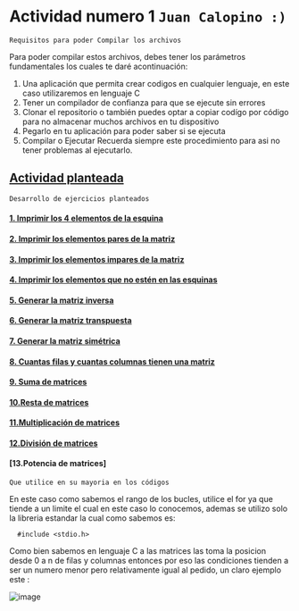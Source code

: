 # Actividad numero 1        `Juan Calopino :)`

`Requisitos para poder Compilar los archivos`

Para poder compilar estos archivos, debes tener los parámetros fundamentales los cuales te daré acontinuación:
1. Una aplicación que permita crear codigos en cualquier lenguaje, en este caso utilizaremos en lenguaje C
2. Tener un compilador de confianza para que se ejecute sin errores
3. Clonar el repositorio o también puedes optar a copiar codígo por código para no almacenar muchos archivos en tu dispositivo
4. Pegarlo en tu aplicación para poder saber si se ejecuta
5. Compilar o Ejecutar
   Recuerda siempre este procedimiento para asi no tener problemas al ejecutarlo.
   
## [Actividad planteada](https://eva.unl.edu.ec/mod/workshop/view.php?id=3061225)
`Desarrollo de ejercicios planteados`
#### [1. Imprimir los 4 elementos de la esquina](https://github.com/JuaaanCalopino/Unidad3_Actividad1/blob/ffa058549bf24cdfc7e1370186b1c58160453fee/Unidad3_JuanC/Ejercicio1.c)
#### [2. Imprimir los elementos pares de la matriz](https://github.com/JuaaanCalopino/Unidad3_Actividad1/blob/c39dbe2881808eba8df6173d1be6f91c84866cad/Unidad3_JuanC/Ejercicio2.c)
#### [3. Imprimir los elementos impares de la matriz](https://github.com/JuaaanCalopino/Unidad3_Actividad1/blob/a41e6bc417537f22748c88486b25fb3b9021509b/Unidad3_JuanC/Ejercicio3.c)
#### [4. Imprimir los elementos que no estén en las esquinas](https://github.com/JuaaanCalopino/Unidad3_Actividad1/blob/7206e8e48fb5dc2f45eff3a5ffd9da89fa3de2d4/Unidad3_JuanC/Ejercicio4.c)
#### [5. Generar la matriz inversa](https://github.com/JuaaanCalopino/Unidad3_Actividad1/blob/ae86921bc13e50a928d669863a0bfb0fba0661cd/Unidad3_JuanC/Ejercicio5.c)
#### [6. Generar la matriz transpuesta](https://github.com/JuaaanCalopino/Unidad3_Actividad1/blob/1f293f17726fb990fce8b90d66f7d33c9eb79739/Unidad3_JuanC/Ejercicio6.c)
#### [7. Generar la matriz simétrica](https://github.com/JuaaanCalopino/Unidad3_Actividad1/blob/a8b4a7ed82bd1150d7cff9296673d56005255383/Unidad3_JuanC/Ejercicio7.c)
#### [8. Cuantas filas y cuantas columnas tienen una matriz](https://github.com/JuaaanCalopino/Unidad3_Actividad1/blob/acc505c7fdd5ef3624d14ca2026b20e9e0bbf982/Unidad3_JuanC/Ejercicio8.c)
#### [9. Suma de matrices](https://github.com/JuaaanCalopino/Unidad3_Actividad1/blob/b743ecca8ab54d83d9a7c642551c945681d97e7d/Unidad3_JuanC/ejercicio9.c)
#### [10.Resta de matrices](https://github.com/JuaaanCalopino/Unidad3_Actividad1/blob/415e8ecf984066dc03a29168304e3a60d9064136/Unidad3_JuanC/Ejercicio10.c)
#### [11.Multiplicación de matrices](https://github.com/JuaaanCalopino/Unidad3_Actividad1/blob/63da8eb0c2b0bef0d95b84db17a3f05eb286c64d/Unidad3_JuanC/multiplicacion.c)
#### [12.División de matrices](https://github.com/JuaaanCalopino/Unidad3_Actividad1/blob/019b30d163dc498863af0e7d549723d994f0b9b2/Unidad3_JuanC/ejercicio12.c)
#### [13.Potencia de matrices] 
`Que utilice en su mayoria en los códigos`

En este caso como sabemos el rango de los bucles, utilice el for ya que tiende a un limite el cual en este caso lo conocemos, ademas se utilizo solo la libreria estandar la cual como sabemos es:



      #include <stdio.h>

Como bien sabemos en lenguaje C a las matrices las toma la posicion desde 0 a n de filas y columnas entonces por eso las condiciones tienden a ser un numero menor pero relativamente igual al pedido, un claro ejemplo este :

![image](https://github.com/JuaaanCalopino/Unidad3_Actividad1/assets/169931958/4eda08a7-c92f-422d-9125-587fa268581f)



      
    

